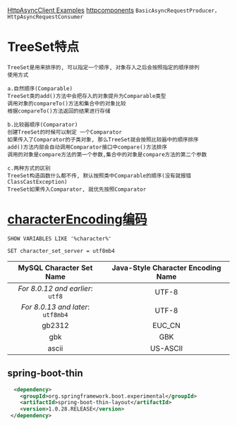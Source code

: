 [HttpAsyncClient Examples](http://hc.apache.org/httpcomponents-asyncclient-dev/examples.html)  [httpcomponents](http://svn.apache.org/repos/asf/httpcomponents/)
 `BasicAsyncRequestProducer，HttpAsyncRequestConsumer`

   # TreeSet特点
    TreeSet是用来排序的, 可以指定一个顺序, 对象存入之后会按照指定的顺序排列
    使用方式
       
    a.自然顺序(Comparable)
    TreeSet类的add()方法中会把存入的对象提升为Comparable类型
    调用对象的compareTo()方法和集合中的对象比较
    根据compareTo()方法返回的结果进行存储
       
    b.比较器顺序(Comparator)
    创建TreeSet的时候可以制定 一个Comparator
    如果传入了Comparator的子类对象, 那么TreeSet就会按照比较器中的顺序排序
    add()方法内部会自动调用Comparator接口中compare()方法排序
    调用的对象是compare方法的第一个参数,集合中的对象是compare方法的第二个参数
       
    c.两种方式的区别
    TreeSet构造函数什么都不传, 默认按照类中Comparable的顺序(没有就报错ClassCastException)
    TreeSet如果传入Comparator, 就优先按照Comparator

 # [characterEncoding编码](https://dev.mysql.com/doc/connector-j/8.0/en/connector-j-reference-charsets.html)
    SHOW VARIABLES LIKE '%character%'
    
    SET character_set_server = utf8mb4



|     MySQL Character Set Name      | **Java-Style Character Encoding Name** |
| :-------------------------------: | :------------------------------------: |
| *For 8.0.12 and earlier*: `utf8`  |                 UTF-8                  |
| *For 8.0.13 and later*: `utf8mb4` |                 UTF-8                  |
|              gb2312               |                 EUC_CN                 |
|                gbk                |                  GBK                   |
|               ascii               |                US-ASCII                |



## spring-boot-thin
```xml
  <dependency>
    <groupId>org.springframework.boot.experimental</groupId>
    <artifactId>spring-boot-thin-layout</artifactId>
    <version>1.0.28.RELEASE</version>
 </dependency>
```
